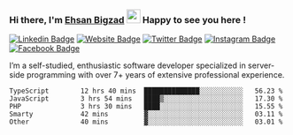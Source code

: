 ### Hi there, I'm <a href="#" target="_blank">Ehsan Bigzad</a> <img src="https://media.giphy.com/media/hvRJCLFzcasrR4ia7z/giphy.gif" width="25px" height="25px"> Happy to see you here !

[![Linkedin Badge](https://img.shields.io/badge/-LinkedIn-0e76a8?style=flat-square&logo=Linkedin&logoColor=white)](https://linkedin.com/in/EhsanBigzad)
[![Website Badge](https://img.shields.io/badge/Website-3b5998?style=flat-square&logo=google-chrome&logoColor=white)](#)
[![Twitter Badge](https://img.shields.io/badge/-Twitter-00acee?style=flat-square&logo=Twitter&logoColor=white)](https://twitter.com/EhsanBigzad)
[![Instagram Badge](https://img.shields.io/badge/-Instagram-e4405f?style=flat-square&logo=Instagram&logoColor=white)](https://instagram.com/ehsanbigzad/)
[![Facebook Badge](https://img.shields.io/badge/-Facebook-0088cc?style=flat-square&logo=Facebook&logoColor=white)](https://facebook.com/EhsanBigzad7)

I’m a self-studied, enthusiastic software developer specialized in server-side programming with over 7+ years of extensive professional experience.

<!--START_SECTION:waka-->

```text
TypeScript        12 hrs 40 mins  ██████████████░░░░░░░░░░░   56.23 %
JavaScript        3 hrs 54 mins   ████▒░░░░░░░░░░░░░░░░░░░░   17.30 %
PHP               3 hrs 30 mins   ████░░░░░░░░░░░░░░░░░░░░░   15.55 %
Smarty            42 mins         ▓░░░░░░░░░░░░░░░░░░░░░░░░   03.11 %
Other             40 mins         ▓░░░░░░░░░░░░░░░░░░░░░░░░   03.01 %
```

<!--END_SECTION:waka-->
